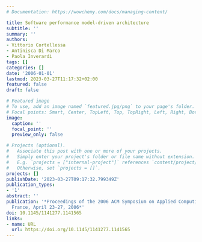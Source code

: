 ```yaml
---
# Documentation: https://wowchemy.com/docs/managing-content/

title: Software performance model-driven architecture
subtitle: ''
summary: ''
authors:
- Vittorio Cortellessa
- Antinisca Di Marco
- Paola Inverardi
tags: []
categories: []
date: '2006-01-01'
lastmod: 2023-03-27T11:17:32+02:00
featured: false
draft: false

# Featured image
# To use, add an image named `featured.jpg/png` to your page's folder.
# Focal points: Smart, Center, TopLeft, Top, TopRight, Left, Right, BottomLeft, Bottom, BottomRight.
image:
  caption: ''
  focal_point: ''
  preview_only: false

# Projects (optional).
#   Associate this post with one or more of your projects.
#   Simply enter your project's folder or file name without extension.
#   E.g. `projects = ["internal-project"]` references `content/project/deep-learning/index.md`.
#   Otherwise, set `projects = []`.
projects: []
publishDate: '2023-03-27T09:17:32.799349Z'
publication_types:
- '1'
abstract: ''
publication: '*Proceedings of the 2006 ACM Symposium on Applied Computing (SAC), Dijon,
  France, April 23-27, 2006*'
doi: 10.1145/1141277.1141565
links:
- name: URL
  url: https://doi.org/10.1145/1141277.1141565
---
```

